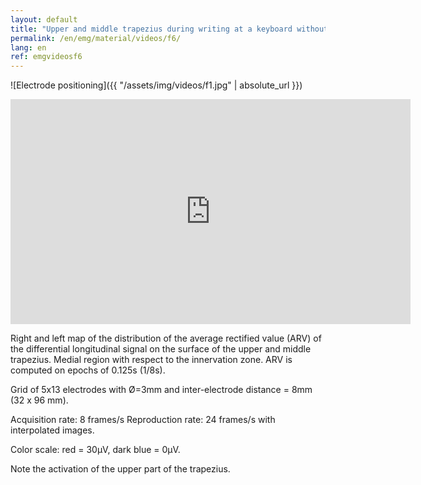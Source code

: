 ```yaml
---
layout: default
title: "Upper and middle trapezius during writing at a keyboard without forearm support."
permalink: /en/emg/material/videos/f6/
lang: en
ref: emgvideosf6
---
```


![Electrode positioning]({{ "/assets/img/videos/f1.jpg" | absolute_url }})

<iframe width="640" height="360" src="https://www.youtube.com/embed/uVzLVZa5_Uk?rel=0&loop=1&modestbranding=1&playlist=uVzLVZa5_Uk" frameborder="0" gesture="media" allow="encrypted-media" allowfullscreen></iframe>

Right and left map of the distribution of the average rectified value (ARV) of the differential longitudinal signal on the surface of the upper and middle trapezius. Medial region with respect to the innervation zone.  ARV is computed on epochs of 0.125s (1/8s).

Grid of 5x13 electrodes with Ø=3mm and inter-electrode distance = 8mm (32 x 96 mm).

Acquisition rate: 8 frames/s Reproduction rate: 24 frames/s with interpolated images.

Color scale: red = 30µV, dark blue = 0µV.

Note the activation of the upper part of the trapezius.